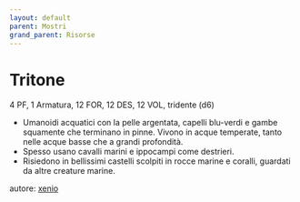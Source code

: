 ```yaml
---
layout: default
parent: Mostri
grand_parent: Risorse
---
```


# Tritone
4 PF, 1 Armatura, 12 FOR, 12 DES, 12 VOL, tridente (d6)
- Umanoidi acquatici con la pelle argentata, capelli blu-verdi e gambe squamente che terminano in pinne. Vivono in acque temperate, tanto nelle acque basse che a grandi profondità.
- Spesso usano cavalli marini e ippocampi come destrieri.
- Risiedono in bellissimi castelli scolpiti in rocce marine e coralli, guardati da altre creature marine.

autore: [xenio](https://xenioinabottle.blogspot.com)
